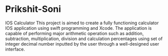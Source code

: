 # Prikshit-Soni
IOS Calculator 
This project is aimed to create a fully functioning calculator IOS application using swift programming and Xcode.
The application is capable of performing major arithmetic operation 
such as addition, subtraction, multiplication, division and calculation percentages
using set of integer decimal number inputted by the user through a well-designed user interface.
